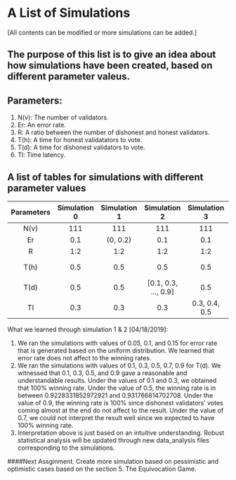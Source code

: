 
# A List of Simulations 
[All contents can be modified or more simulations can be added.]

## The purpose of this list is to give an idea about how simulations have been created, based on different parameter valeus.

## Parameters:
1. N(v): The number of validators.
2. Er:   An error rate.
3. R:    A ratio between the number of dishonest and honest validators.
4. T(h): A time for honest validatators to vote.
5. T(d): A time for dishonest validators to vote.
6. Tl:   Time latency.

## A list of tables for simulations with different parameter values
|Parameters | Simulation 0         | Simulation 1         | Simulation 2         | Simulation 3         | Simulation 4       |
|:---------:|:--------------------:|:--------------------:|:--------------------:|:--------------------:|:------------------:|
|N(v)       |      111             |      111             |      111             |      111             |      111           |
|Er         |      0.1             |    (0, 0.2)          |      0.1             |      0.1             |      0.1           |
|R          |      1:2             |      1:2             |      1:2             |      1:2             |      1:2           |
|T(h)       |      0.5             |      0.5             |      0.5             |      0.5             |[0.5, 0.6, ..., 0.9]|
|T(d)       |      0.5             |      0.5             | [0.1, 0.3, ..., 0.9] |      0.5             |      0.5           |
|Tl         |      0.3             |      0.3             |      0.3             |    0.3, 0.4, 0.5     |      0.3           |

What we learned through simulation 1 & 2 [04/18/2019]:
1. We ran the simulations with values of 0.05, 0.1, and 0.15 for error rate that is
  generated based on the uniform distribution.
  We learned that error rate does not affect to the winning rates.
2. We ran the simulations with values of 0.1, 0.3, 0.5, 0.7, 0.9 for T(d).
  We witnessed that 0.1, 0.3, 0.5, and 0.9 gave a reasonable and understandable results.
  Under the values of 0.1 and 0.3, we obtained that 100% winning rate.
  Under the value of 0.5, the winning rate is in between 0.9228331852972921 and 0.931766814702708.
  Under the value of 0.9, the winning rate is 100% since dishonest validators' votes
  coming almost at the end do not affect to the result.
  Under the value of 0.7, we could not interpret the result well since we expected to have 100% winning rate.
3. Interpretation above is just based on an intuitive understanding. Robust statistical analysis will be updated through new data_analysis files corresponding to the simulations.

####Next Assginment.
Create more simulation based on pessimistic and optimistic cases based on the section 5. The Equivocation Game.

